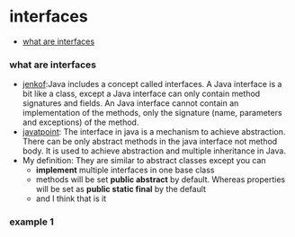 # interfaces

- [what are interfaces][what]


[home]:#interfaces
[what]:#what-are-interfaces


### what are interfaces

- [jenkof](http://tutorials.jenkov.com/java/interfaces.html):Java includes a concept called interfaces. A Java interface is a bit like a class, except a Java interface can only contain method signatures and fields. An Java interface cannot contain an implementation of the methods, only the signature (name, parameters and exceptions) of the method.
- [javatpoint](https://www.javatpoint.com/interface-in-java): The interface in java is a mechanism to achieve abstraction. There can be only abstract methods in the java interface not method body. It is used to achieve abstraction and multiple inheritance in Java.
- My definition: They are similar to abstract classes except you can
	- **implement** multiple interfaces in one base class
	-  methods will be set **public abstract** by default. Whereas properties will be set as
	**public static final** by the default
	- and I think that is it


### example 1


